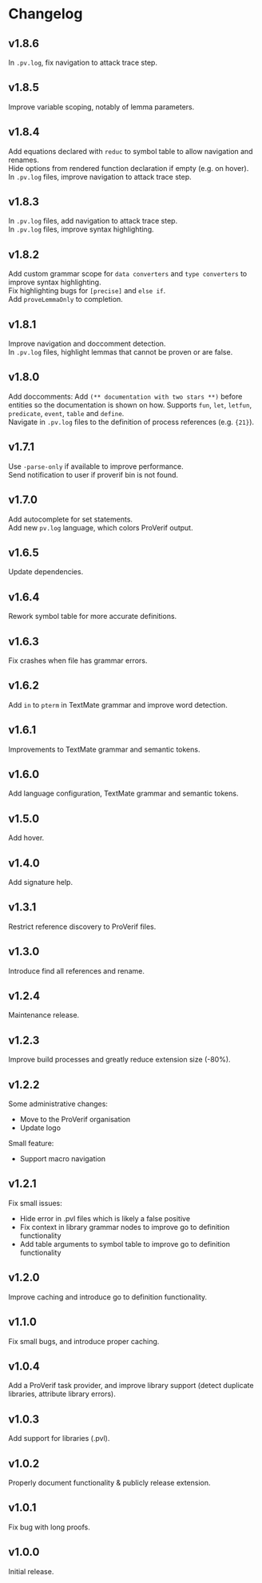 # Changelog

## v1.8.6

In `.pv.log`, fix navigation to attack trace step.


## v1.8.5

Improve variable scoping, notably of lemma parameters.


## v1.8.4

Add equations declared with `reduc` to symbol table to allow navigation and renames.  
Hide options from rendered function declaration if empty (e.g. on hover).  
In `.pv.log` files, improve navigation to attack trace step.


## v1.8.3

In `.pv.log` files, add navigation to attack trace step.  
In `.pv.log` files, improve syntax highlighting.


## v1.8.2

Add custom grammar scope for `data converters` and `type converters` to improve syntax highlighting.  
Fix highlighting bugs for `[precise]` and `else if`.  
Add `proveLemmaOnly` to completion.


## v1.8.1

Improve navigation and doccomment detection.  
In `.pv.log` files, highlight lemmas that cannot be proven or are false.


## v1.8.0

Add doccomments: Add `(** documentation with two stars **)` before entities so the documentation is shown on how. Supports `fun`, `let`, `letfun`, `predicate`, `event`, `table` and `define`.  
Navigate in `.pv.log` files to the definition of process references (e.g. `{21}`).  


## v1.7.1

Use `-parse-only` if available to improve performance.  
Send notification to user if proverif bin is not found.


## v1.7.0

Add autocomplete for set statements.  
Add new `pv.log` language, which colors ProVerif output.


## v1.6.5

Update dependencies.


## v1.6.4

Rework symbol table for more accurate definitions.


## v1.6.3

Fix crashes when file has grammar errors.


## v1.6.2

Add `in` to `pterm` in TextMate grammar and improve word detection.


## v1.6.1

Improvements to TextMate grammar and semantic tokens.


## v1.6.0

Add language configuration, TextMate grammar and semantic tokens.


## v1.5.0

Add hover.


## v1.4.0

Add signature help.


## v1.3.1

Restrict reference discovery to ProVerif files.


## v1.3.0

Introduce find all references and rename.


## v1.2.4

Maintenance release.


## v1.2.3

Improve build processes and greatly reduce extension size (-80%).


## v1.2.2

Some administrative changes:
- Move to the ProVerif organisation
- Update logo

Small feature:
- Support macro navigation


## v1.2.1

Fix small issues:
- Hide error in .pvl files which is likely a false positive
- Fix context in library grammar nodes to improve go to definition functionality
- Add table arguments to symbol table to improve go to definition functionality


## v1.2.0

Improve caching and introduce go to definition functionality.


## v1.1.0

Fix small bugs, and introduce proper caching.


## v1.0.4

Add a ProVerif task provider, and improve library support (detect duplicate libraries, attribute library errors).


## v1.0.3

Add support for libraries (.pvl).


## v1.0.2

Properly document functionality & publicly release extension.


## v1.0.1

Fix bug with long proofs.


## v1.0.0

Initial release.